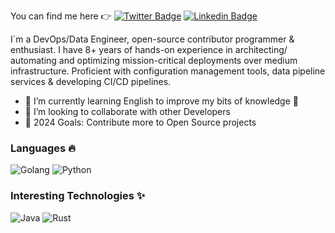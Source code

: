 

You can find me here 👉
[![Twitter Badge](https://img.shields.io/badge/-@kenriortega-1ca0f1?style=flat-square&labelColor=1ca0f1&logo=twitter&logoColor=white&link=https://twitter.com/kenriortega)](https://twitter.com/kenriortega) 
[![Linkedin Badge](https://img.shields.io/badge/-kenriortega-blue?style=flat-square&logo=Linkedin&logoColor=white&link=https://www.linkedin.com/in/kenriortega/)](https://www.linkedin.com/in/kenriortega/) 


I`m a DevOps/Data Engineer, open-source contributor programmer & enthusiast. I have 8+ years of hands-on experience in architecting/ automating and optimizing mission-critical deployments over medium infrastructure. Proficient with configuration management tools, data pipeline services & developing CI/CD pipelines.

- 🌱 I’m currently learning English to improve my bits of knowledge 🤣
- 👯 I’m looking to collaborate with other Developers
- 🥅 2024 Goals: Contribute more to Open Source projects

### Languages 🔥

![Golang](https://img.shields.io/badge/-Golang-000?&logo=Go&logoColor=ffffff)
![Python](https://img.shields.io/badge/-Python-000?&logo=Python&logoColor=ffffff)


### Interesting Technologies ✨

![Java](https://img.shields.io/badge/-Java-000?&logo=Java&logoColor=ffffff)
![Rust](https://img.shields.io/badge/-Rust-000?&logo=Rust&logoColor=ffffff)







